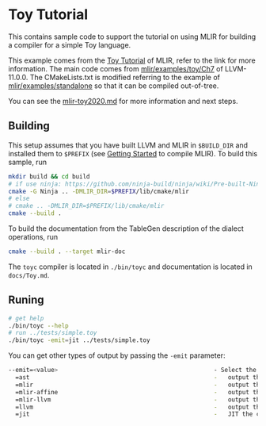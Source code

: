 # Toy Tutorial

This contains sample code to support the tutorial on using MLIR for building a compiler for a simple Toy language.

This example comes from the [Toy Tutorial](https://mlir.llvm.org/docs/Tutorials/Toy/) of MLIR, refer to the link for more information. The main code comes from [mlir/examples/toy/Ch7](https://github.com/llvm/llvm-project/tree/llvmorg-11.0.0/mlir/examples/toy/Ch7) of LLVM-11.0.0. The CMakeLists.txt is modified referring to the example of [mlir/examples/standalone](https://github.com/llvm/llvm-project/tree/llvmorg-11.0.0/mlir/examples/standalone) so that it can be compiled out-of-tree.

You can see the [mlir-toy2020.md](./mlir-toy2020.md) for more information and next steps. 

## Building

This setup assumes that you have built LLVM and MLIR in `$BUILD_DIR` and installed them to `$PREFIX` (see [Getting Started](https://mlir.llvm.org/getting_started/) to compile MLIR). To build this sample, run
```sh
mkdir build && cd build
# if use ninja: https://github.com/ninja-build/ninja/wiki/Pre-built-Ninja-packages
cmake -G Ninja .. -DMLIR_DIR=$PREFIX/lib/cmake/mlir
# else
# cmake .. -DMLIR_DIR=$PREFIX/lib/cmake/mlir
cmake --build .
```
To build the documentation from the TableGen description of the dialect operations, run
```sh
cmake --build . --target mlir-doc
```
The `toyc` compiler is located in `./bin/toyc` and documentation is located in `docs/Toy.md`.

## Runing


```sh
# get help
./bin/toyc --help
# run ../tests/simple.toy
./bin/toyc -emit=jit ../tests/simple.toy
```

You can get other types of output by passing the `-emit` parameter:
```sh
--emit=<value>                                            - Select the kind of output desired
  =ast                                                    -   output the AST dump
  =mlir                                                   -   output the MLIR dump
  =mlir-affine                                            -   output the MLIR dump after affine lowering
  =mlir-llvm                                              -   output the MLIR dump after llvm lowering
  =llvm                                                   -   output the LLVM IR dump
  =jit                                                    -   JIT the code and run it by invoking the main function
```

